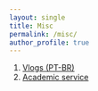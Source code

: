 ```yaml
---
layout: single
title: Misc
permalink: /misc/
author_profile: true
---
```


1. [Vlogs (PT-BR)](/vlogs)
2. [Academic service](/service)
